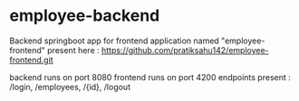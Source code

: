 # employee-backend
Backend springboot app for frontend application named "employee-frontend"
present here : https://github.com/pratiksahu142/employee-frontend.git

backend runs on port 8080
frontend runs on port 4200
  endpoints present : /login, /employees, /{id}, /logout
